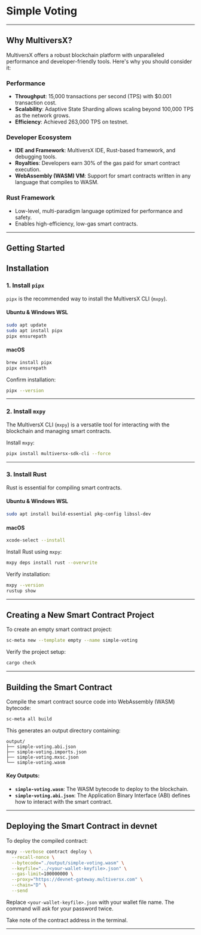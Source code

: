 # Simple Voting

---

## Why MultiversX?

MultiversX offers a robust blockchain platform with unparalleled performance and developer-friendly tools. Here's why you should consider it:

### **Performance**
- **Throughput**: 15,000 transactions per second (TPS) with $0.001 transaction cost.
- **Scalability**: Adaptive State Sharding allows scaling beyond 100,000 TPS as the network grows.
- **Efficiency**: Achieved 263,000 TPS on testnet.

### **Developer Ecosystem**
- **IDE and Framework**: MultiversX IDE, Rust-based framework, and debugging tools.
- **Royalties**: Developers earn 30% of the gas paid for smart contract execution.
- **WebAssembly (WASM) VM**: Support for smart contracts written in any language that compiles to WASM.

### **Rust Framework**
- Low-level, multi-paradigm language optimized for performance and safety.
- Enables high-efficiency, low-gas smart contracts.

---

## Getting Started


## Installation

### **1. Install `pipx`**
`pipx` is the recommended way to install the MultiversX CLI (`mxpy`).

#### Ubuntu & Windows WSL
```bash
sudo apt update
sudo apt install pipx
pipx ensurepath
```

#### macOS
```bash
brew install pipx
pipx ensurepath
```

Confirm installation:
```bash
pipx --version
```

---

### **2. Install `mxpy`**
The MultiversX CLI (`mxpy`) is a versatile tool for interacting with the blockchain and managing smart contracts.

Install `mxpy`:
```bash
pipx install multiversx-sdk-cli --force
```

---

### **3. Install Rust**
Rust is essential for compiling smart contracts.

#### Ubuntu & Windows WSL
```bash
sudo apt install build-essential pkg-config libssl-dev
```

#### macOS
```bash
xcode-select --install
```

Install Rust using `mxpy`:
```bash
mxpy deps install rust --overwrite
```

Verify installation:
```bash
mxpy --version
rustup show
```

---

## Creating a New Smart Contract Project

To create an empty smart contract project:
```bash
sc-meta new --template empty --name simple-voting
```

Verify the project setup:
```bash
cargo check
```

---

## Building the Smart Contract

Compile the smart contract source code into WebAssembly (WASM) bytecode:
```bash
sc-meta all build
```

This generates an output directory containing:
```
output/
├── simple-voting.abi.json
├── simple-voting.imports.json
├── simple-voting.mxsc.json
└── simple-voting.wasm
```

#### Key Outputs:
- **`simple-voting.wasm`**: The WASM bytecode to deploy to the blockchain.
- **`simple-voting.abi.json`**: The Application Binary Interface (ABI) defines how to interact with the smart contract.

---

## Deploying the Smart Contract in devnet

To deploy the compiled contract:
```bash
mxpy --verbose contract deploy \
  --recall-nonce \
  --bytecode="./output/simple-voting.wasm" \
  --keyfile="../<your-wallet-keyfile>.json" \
  --gas-limit=100000000 \
  --proxy="https://devnet-gateway.multiversx.com" \
  --chain="D" \
  --send
```

Replace `<your-wallet-keyfile>.json` with your wallet file name. The command will ask for your password twice.

Take note of the contract address in the terminal.

---

